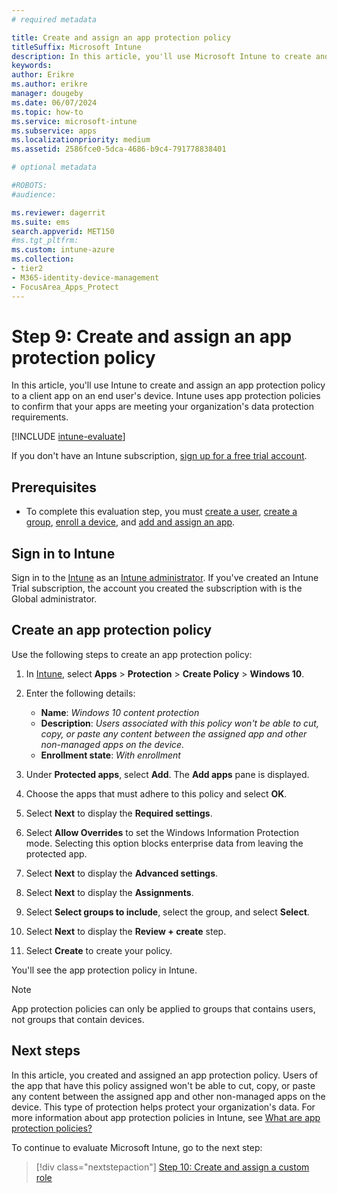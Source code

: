 ```yaml
---
# required metadata

title: Create and assign an app protection policy
titleSuffix: Microsoft Intune
description: In this article, you'll use Microsoft Intune to create and assign and app protection policy.
keywords:
author: Erikre
ms.author: erikre
manager: dougeby
ms.date: 06/07/2024
ms.topic: how-to
ms.service: microsoft-intune
ms.subservice: apps
ms.localizationpriority: medium
ms.assetid: 2586fce0-5dca-4686-b9c4-791778838401

# optional metadata

#ROBOTS:
#audience:

ms.reviewer: dagerrit
ms.suite: ems
search.appverid: MET150
#ms.tgt_pltfrm:
ms.custom: intune-azure
ms.collection:
- tier2
- M365-identity-device-management
- FocusArea_Apps_Protect
---
```


# Step 9: Create and assign an app protection policy

In this article, you'll use Intune to create and assign an app protection policy to a client app on an end user's device. Intune uses app protection policies to confirm that your apps are meeting your organization's data protection requirements.

[!INCLUDE [intune-evaluate](../includes/intune-evaluate.md)]

If you don't have an Intune subscription, [sign up for a free trial account](../fundamentals/free-trial-sign-up.md).

## Prerequisites

- To complete this evaluation step, you must [create a user](../fundamentals/quickstart-create-user.md), [create a group](../fundamentals/quickstart-create-group.md), [enroll a device](../enrollment/quickstart-setup-auto-enrollment.md), and [add and assign an app](quickstart-add-assign-app.md).

## Sign in to Intune

Sign in to the [Intune](https://aka.ms/intuneportal) as an [Intune administrator](../fundamentals/users-add.md#types-of-administrators). If you've created an Intune Trial subscription, the account you created the subscription with is the Global administrator.

## Create an app protection policy

Use the following steps to create an app protection policy:

1. In [Intune](https://aka.ms/intuneportal), select **Apps** > **Protection** > **Create Policy** > **Windows 10**.
2. Enter the following details:

    - **Name**: *Windows 10 content protection*
    - **Description**: *Users associated with this policy won't be able to cut, copy, or paste any content between the assigned app and other non-managed apps on the device.*
    - **Enrollment state**: *With enrollment*

3. Under **Protected apps**, select **Add**. The **Add apps** pane is displayed.
4. Choose the apps that must adhere to this policy and select **OK**.
5. Select **Next** to display the **Required settings**.
6. Select **Allow Overrides** to set the Windows Information Protection mode. Selecting this option blocks enterprise data from leaving the protected app.
7. Select **Next** to display the **Advanced settings**.
8. Select **Next** to display the **Assignments**.
9. Select **Select groups to include**, select the group, and select **Select**.
10. Select **Next** to display the **Review + create** step.
11. Select **Create** to create your policy.

You'll see the app protection policy in Intune.

> [!NOTE]
> App protection policies can only be applied to groups that contains users, not groups that contain devices.

## Next steps

In this article, you created and assigned an app protection policy. Users of the app that have this policy assigned won't be able to cut, copy, or paste any content between the assigned app and other non-managed apps on the device. This type of protection helps protect your organization's data. For more information about app protection policies in Intune, see [What are app protection policies?](app-protection-policy.md)

To continue to evaluate Microsoft Intune, go to the next step:

> [!div class="nextstepaction"]
> [Step 10: Create and assign a custom role](../fundamentals/quickstart-create-custom-role.md)
